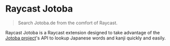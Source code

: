 # Raycast Jotoba

> Search Jotoba.de from the comfort of Raycast.

Raycast Jotoba is a Raycast extension designed to take advantage of the [Jotoba project](https://github.com/WeDontPanic/Jotoba)'s API to lookup Japanese words and kanji quickly and easily.